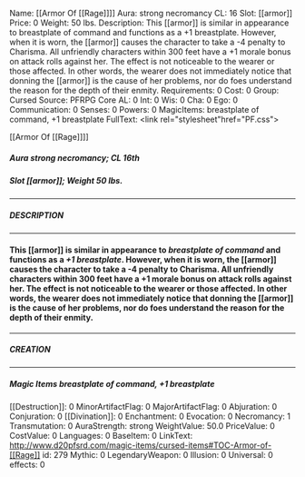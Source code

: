 Name: [[Armor Of [[Rage]]]]
Aura: strong necromancy
CL: 16
Slot: [[armor]]
Price: 0
Weight: 50 lbs.
Description: This [[armor]] is similar in appearance to breastplate of command and functions as a +1 breastplate. However, when it is worn, the [[armor]] causes the character to take a -4 penalty to Charisma. All unfriendly characters within 300 feet have a +1 morale bonus on attack rolls against her. The effect is not noticeable to the wearer or those affected. In other words, the wearer does not immediately notice that donning the [[armor]] is the cause of her problems, nor do foes understand the reason for the depth of their enmity.
Requirements: 0
Cost: 0
Group: Cursed
Source: PFRPG Core
AL: 0
Int: 0
Wis: 0
Cha: 0
Ego: 0
Communication: 0
Senses: 0
Powers: 0
MagicItems: breastplate of command, +1 breastplate
FullText: <link rel="stylesheet"href="PF.css"><div class="heading"><p class="alignleft">[[Armor Of [[Rage]]]]</p><div style="clear: both;"></div></div><div><h5><b>Aura </b>strong necromancy; <b>CL </b>16th</h5><h5><b>Slot </b>[[armor]]; <b>Weight </b>50 lbs.</h5></div><hr/><div><h5><b>DESCRIPTION</b></h5></div><hr/><div><h4><p>This [[armor]] is similar in appearance to <i>breastplate of command</i> and functions as a <i>+1 breastplate</i>. However, when it is worn, the [[armor]] causes the character to take a -4 penalty to Charisma. All unfriendly characters within 300 feet have a +1 morale bonus on attack rolls against her. The effect is not noticeable to the wearer or those affected. In other words, the wearer does not immediately notice that donning the [[armor]] is the cause of her problems, nor do foes understand the reason for the depth of their enmity.</p></h4></div><hr/><div><h5><b>CREATION</b></h5></div><hr/><div><h5><b>Magic Items </b><i>breastplate of command, +1 breastplate</i></h5></div>
[[Destruction]]: 0
MinorArtifactFlag: 0
MajorArtifactFlag: 0
Abjuration: 0
Conjuration: 0
[[Divination]]: 0
Enchantment: 0
Evocation: 0
Necromancy: 1
Transmutation: 0
AuraStrength: strong
WeightValue: 50.0
PriceValue: 0
CostValue: 0
Languages: 0
BaseItem: 0
LinkText: http://www.d20pfsrd.com/magic-items/cursed-items#TOC-Armor-of-[[Rage]]
id: 279
Mythic: 0
LegendaryWeapon: 0
Illusion: 0
Universal: 0
effects: 0

